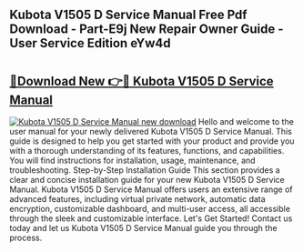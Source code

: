 ## Kubota V1505 D Service Manual Free Pdf Download - Part-E9j New Repair Owner Guide - User Service Edition eYw4d

# <h2><a href="http://bc47699.oget.top/?id=Kubota+V1505+D+Service+Manual">🔗Download New 👉🔴 Kubota V1505 D Service Manual</a></h2>

[![Kubota V1505 D Service Manual new download](https://i.imgur.com/5g1atiW.png)](http://bc47699.oget.top/?id=Kubota+V1505+D+Service+Manual)
Hello and welcome to the user manual for your newly delivered Kubota V1505 D Service Manual. This guide is designed to help you get started with your product and provide you with a thorough understanding of its features, functions, and capabilities. You will find instructions for installation, usage, maintenance, and troubleshooting. Step-by-Step Installation Guide This section provides a clear and concise installation guide for your new Kubota V1505 D Service Manual. Kubota V1505 D Service Manual offers users an extensive range of advanced features, including virtual private network, automatic data encryption, customizable dashboard, and multi-user access, all accessible through the sleek and customizable interface. Let's Get Started! Contact us today and let us Kubota V1505 D Service Manual guide you through the process.
